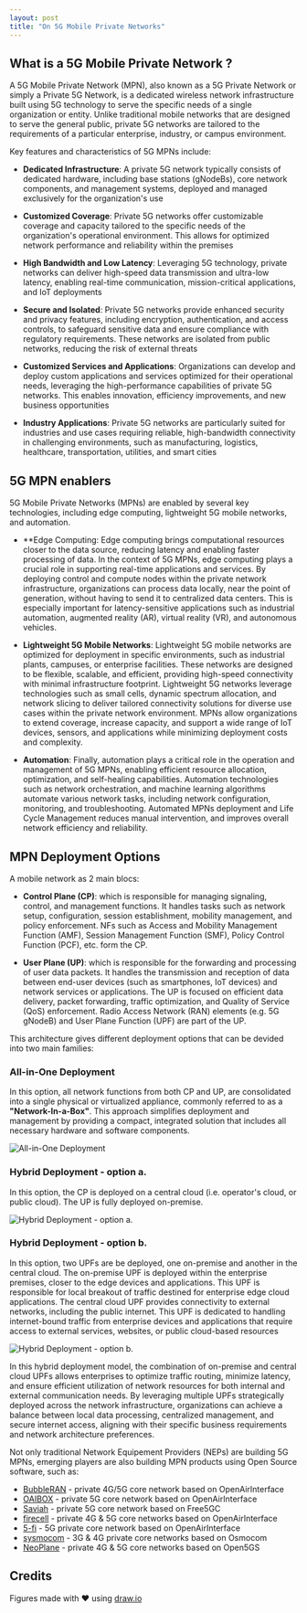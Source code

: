 ```yaml
---
layout: post
title: "On 5G Mobile Private Networks"
---
```


## What is a 5G Mobile Private Network ?

A 5G Mobile Private Network (MPN), also known as a 5G Private Network 
or simply a Private 5G Network, is a dedicated wireless network 
infrastructure built using 5G technology to serve the specific needs 
of a single organization or entity. Unlike traditional mobile networks 
that are designed to serve the general public, private 5G networks are 
tailored to the requirements of a particular enterprise, industry, or 
campus environment.

Key features and characteristics of 5G MPNs include:

- **Dedicated Infrastructure**: A private 5G network typically consists 
    of dedicated hardware, including base stations (gNodeBs), core 
    network components, and management systems, deployed and managed
    exclusively for the organization's use

- **Customized Coverage**: Private 5G networks offer customizable 
    coverage and capacity tailored to the specific needs of the 
    organization's operational environment. This allows for optimized 
    network performance and reliability within the premises

- **High Bandwidth and Low Latency**: Leveraging 5G technology, private 
    networks can deliver high-speed data transmission and ultra-low 
    latency, enabling real-time communication, mission-critical 
    applications, and IoT deployments

- **Secure and Isolated**: Private 5G networks provide enhanced security 
    and privacy features, including encryption, authentication, and access 
    controls, to safeguard sensitive data and ensure compliance with 
    regulatory requirements. These networks are isolated from public 
    networks, reducing the risk of external threats

- **Customized Services and Applications**: Organizations can develop 
    and deploy custom applications and services optimized for their 
    operational needs, leveraging the high-performance capabilities of 
    private 5G networks. This enables innovation, efficiency improvements, 
    and new business opportunities

- **Industry Applications**: Private 5G networks are particularly suited 
    for industries and use cases requiring reliable, high-bandwidth 
    connectivity in challenging environments, such as manufacturing, 
    logistics, healthcare, transportation, utilities, and smart cities

## 5G MPN enablers

5G Mobile Private Networks (MPNs) are enabled by several key technologies,
including edge computing, lightweight 5G mobile networks, and automation.

- **Edge Computing: Edge computing brings computational resources closer 
    to the data source, reducing latency and enabling faster processing 
    of data. In the context of 5G MPNs, edge computing plays a crucial 
    role in supporting real-time applications and services. By deploying
    control and compute nodes within the private network infrastructure, 
    organizations can process data locally, near the point of generation, 
    without having to send it to centralized data centers. This is 
    especially important for latency-sensitive applications such as 
    industrial automation, augmented reality (AR), virtual reality (VR), 
    and autonomous vehicles.

- **Lightweight 5G Mobile Networks**: Lightweight 5G mobile networks are 
    optimized for deployment in specific environments, such as industrial
    plants, campuses, or enterprise facilities. These networks are designed 
    to be flexible, scalable, and efficient, providing high-speed connectivity 
    with minimal infrastructure footprint. Lightweight 5G networks leverage 
    technologies such as small cells, dynamic spectrum allocation, and 
    network slicing to deliver tailored connectivity solutions for diverse 
    use cases within the private network environment. MPNs allow 
    organizations to extend coverage, increase capacity, and support a 
    wide range of IoT devices, sensors, and applications while minimizing
    deployment costs and complexity.
 
- **Automation**: Finally, automation plays a critical role in the operation 
    and management of 5G MPNs, enabling efficient resource allocation, 
    optimization, and self-healing capabilities. Automation technologies 
    such as network orchestration, and machine learning algorithms automate
    various network tasks, including network configuration, monitoring, 
    and troubleshooting. Automated MPNs deployment and Life Cycle Management
    reduces manual intervention, and improves overall network efficiency 
    and reliability. 

## MPN Deployment Options

A mobile network as 2 main blocs:

- **Control Plane (CP)**: which is responsible for managing signaling, control,
    and management functions. It handles tasks such as network setup, configuration,
    session establishment, mobility management, and policy enforcement. NFs such as
    Access and Mobility Management Function (AMF), Session Management Function (SMF),
    Policy Control Function (PCF), etc. form the CP.

- **User Plane (UP)**: which is responsible for the forwarding and processing of user
    data packets. It handles the transmission and reception of data between end-user
    devices (such as smartphones, IoT devices) and network services or applications.
    The UP is focused on efficient data delivery, packet forwarding, traffic
    optimization, and Quality of Service (QoS) enforcement. Radio Access Network (RAN) 
    elements (e.g. 5G gNodeB) and User Plane Function (UPF) are part of the UP.

This architecture gives different deployment options that can be devided into two
main families:

### All-in-One Deployment

In this option, all network functions from both CP and UP, are consolidated into a 
single physical or virtualized appliance, commonly referred
to as a **"Network-In-a-Box"**. This approach simplifies deployment and management 
by providing a compact, integrated solution that includes all necessary hardware 
and software components. 

![All-in-One Deployment](assets/posts/5g-mpn-option1.png "5G MPN All-in-One Deployment")

### Hybrid Deployment - option a.

In this option, the CP is deployed on a central cloud (i.e. operator's cloud, or 
public cloud). The UP is fully deployed on-premise.

![Hybrid Deployment - option a.](assets/posts/5g-mpn-option2.png "5G MPN Hybrid Deployment - option a.")

### Hybrid Deployment - option b.

In this option, two UPFs are be deployed, one 
on-premise and another in the central cloud. The on-premise UPF is deployed within
the enterprise premises, closer to the edge devices and applications. This UPF 
is responsible for local breakout of traffic destined for enterprise edge cloud
applications. The central cloud UPF provides connectivity to external networks,
including the public internet. This UPF is dedicated to handling internet-bound
traffic from enterprise devices and applications that require access to external
services, websites, or public cloud-based resources

![Hybrid Deployment - option b.](assets/posts/5g-mpn-option3.png "5G MPN Hybrid Deployment - option b.")

In this hybrid deployment model, the combination of on-premise and central cloud UPFs
allows enterprises to optimize traffic routing, minimize latency, and ensure 
efficient utilization of network resources for both internal and external 
communication needs. By leveraging multiple UPFs strategically deployed across 
the network infrastructure, organizations can achieve a balance between local 
data processing, centralized management, and secure internet access, aligning 
with their specific business requirements and network architecture preferences.

Not only traditional Network Equipement Providers (NEPs) are building 5G MPNs,
emerging players are also building MPN products using Open Source software, such
as:

- [BubbleRAN](https://bubbleran.com) - private 4G/5G core network based on OpenAirInterface
- [OAIBOX](https://oaibox.com/) - private 5G core network based on OpenAirInterface
- [Saviah](https://www.saviah.com/en) - private 5G core network based on Free5GC
- [firecell](https://firecell.io/) - private 4G & 5G core networks based on OpenAirInterface
- [5-fi](https://5-fi.net/) - 5G private core network based on OpenAirInterface
- [sysmocom](https://sysmocom.de/products/cni/) - 3G & 4G private core networks based on Osmocom
- [NeoPlane](https://neoplane.io/) - private 4G & 5G core networks based on Open5GS

## Credits

Figures made with ❤️  using [draw.io](https://app.diagrams.net/)

